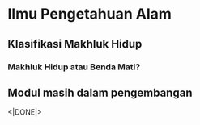 # Ilmu Pengetahuan Alam
## Klasifikasi Makhluk Hidup
### Makhluk Hidup atau Benda Mati?  

## Modul masih dalam pengembangan

<|DONE|>
